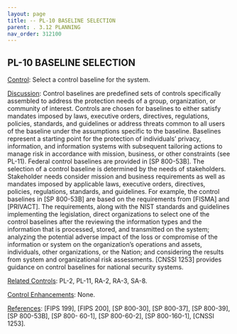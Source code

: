 ```yaml
---
layout: page
title: -- PL-10 BASELINE SELECTION 
parent: . 3.12 PLANNING 
nav_order: 312100 
---
```


## PL-10 BASELINE SELECTION

<ins>Control</ins>: Select a control baseline for the system.

<ins>Discussion</ins>: Control baselines are predefined sets of controls specifically assembled to address the protection needs of a group, organization, or community of interest. Controls are chosen for baselines to either satisfy mandates imposed by laws, executive orders, directives, regulations, policies, standards, and guidelines or address threats common to all users of the baseline under the assumptions specific to the baseline. Baselines represent a starting point for the protection of individuals’ privacy, information, and information systems with subsequent tailoring actions to manage risk in accordance with mission, business, or other constraints (see PL-11). Federal control baselines are provided in [SP 800-53B]. The selection of a control baseline is determined by the needs of stakeholders. Stakeholder needs consider mission and business requirements as well as mandates imposed by applicable laws, executive orders, directives, policies, regulations, standards, and guidelines. For example, the control baselines in [SP 800-53B] are based on the requirements from [FISMA] and [PRIVACT]. The requirements, along with the NIST standards and guidelines implementing the legislation, direct organizations to select one of the control baselines after the reviewing the information types and the information that is processed, stored, and transmitted on the system; analyzing the potential adverse impact of the loss or compromise of the information or system on the organization’s operations and assets, individuals, other organizations, or the Nation; and considering the results from system and organizational risk assessments. [CNSSI 1253] provides guidance on control baselines for national security systems.
   
<ins>Related Controls</ins>: PL-2, PL-11, RA-2, RA-3, SA-8.

<ins>Control Enhancements</ins>: None.

<ins>References</ins>: [FIPS 199], [FIPS 200], [SP 800-30], [SP 800-37], [SP 800-39], [SP 800-53B], [SP 800- 60-1], [SP 800-60-2], [SP 800-160-1], [CNSSI 1253].
